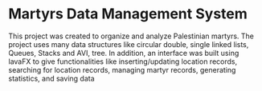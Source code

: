 # Martyrs Data Management System

This project was created to organize and analyze Palestinian martyrs. The project uses many data structures like circular double, single linked lists, Queues, Stacks and AVI, tree. In addition, an interface was built using lavaFX to give functionalities like inserting/updating location records, searching for location records, managing martyr records, generating statistics, and saving data
